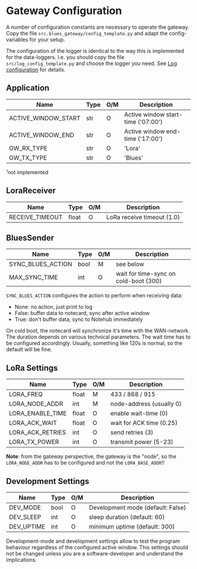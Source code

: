 Gateway Configuration
=====================

A number of configuration constants are necessary to operate the gateway.
Copy the file `src.blues_gateway/config_template.py` and adapt the
config-variables for your setup.

The configuration of the logger is identical to the way this is
implemented for the data-loggers. I.e. you should copy the file
`src/log_config_template.py` and choose the logger you need. See [Log
configuration](./log_config.md) for details.


Application
-----------

| Name                | Type | O/M | Description                           |
|---------------------|------|-----|---------------------------------------|
| ACTIVE_WINDOW_START | str  |  O  | Active window start-time ('07:00')    |
| ACTIVE_WINDOW_END   | str  |  O  | Active window end-time ('17:00')      |
| GW_RX_TYPE          | str  |  O  | 'Lora' |'Udp'¹|'Ble'¹ ('Lora')        |
| GW_TX_TYPE          | str  |  O  | 'Blues'|'Udp'¹|'Ble'¹ ('Blues')       |

¹not implemented


LoraReceiver
------------

| Name                | Type | O/M | Description                           |
|---------------------|------|-----|---------------------------------------|
| RECEIVE_TIMEOUT     | float|  O  | LoRa receive timeout (1.0)            |


BluesSender
-----------

| Name                | Type | O/M | Description                           |
|---------------------|------|-----|---------------------------------------|
| SYNC_BLUES_ACTION   | bool |  M  | see below                             |
| MAX_SYNC_TIME       | int  |  O  | wait for time-sync on cold-boot (300) |


`SYNC_BLUES_ACTION` configures the action to perform when receiving data:

  - None:  no action, just print to log
  - False: buffer data to notecard, sync after active window
  - True:  don't buffer data, sync to Notehub immediately

On cold boot, the notecard will synchronize it's time with the
WAN-network.  The duration depends on various technical
parameters. The wait time has to be configured accordingly. Usually,
something like 120s is normal, so the default will be fine.


LoRa Settings
-------------

| Name                        | Type | O/M | Description               |
|-----------------------------|------|-----|---------------------------|
| LORA_FREQ                   | float|  M  | 433 / 868 / 915           |
| LORA_NODE_ADDR              | int  |  M  | node-address (usually 0)  |
| LORA_ENABLE_TIME            | float|  O  | enable wait-time (0)      |
| LORA_ACK_WAIT               | float|  O  | wait for ACK time (0.25)  |
| LORA_ACK_RETRIES            | int  |  O  | send retries (3)          |
| LORA_TX_POWER               | int  |  O  | transmit power (5-23)     |

**Note**: from the gateway perspective, the gateway is the "node", so
the `LORA_NODE_ADDR` has to be configured and not the `LORA_BASE_ADDR`!!


Development Settings
--------------------

| Name              | Type | O/M | Description                       |
|-------------------|------|-----|-----------------------------------|
| DEV_MODE          | bool |  O  | Development mode (default: False) |
| DEV_SLEEP         | int  |  O  | sleep duration (default: 60)      |
| DEV_UPTIME        | int  |  O  | minimum uptime (default: 300)     |

Development-mode and development settings allow to test the program
behaviour regardless of the configured active window. This settings
should not be changed unless you are a software-developer and understand
the implications.
